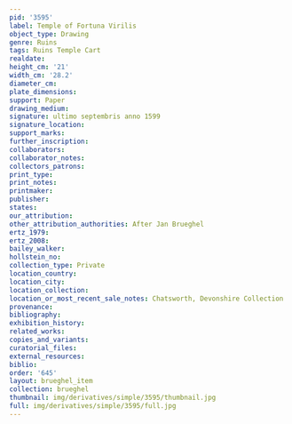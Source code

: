 ```yaml
---
pid: '3595'
label: Temple of Fortuna Virilis
object_type: Drawing
genre: Ruins
tags: Ruins Temple Cart
realdate: 
height_cm: '21'
width_cm: '28.2'
diameter_cm: 
plate_dimensions: 
support: Paper
drawing_medium: 
signature: ultimo septembris anno 1599
signature_location: 
support_marks: 
further_inscription: 
collaborators: 
collaborator_notes: 
collectors_patrons: 
print_type: 
print_notes: 
printmaker: 
publisher: 
states: 
our_attribution: 
other_attribution_authorities: After Jan Brueghel
ertz_1979: 
ertz_2008: 
bailey_walker: 
hollstein_no: 
collection_type: Private
location_country: 
location_city: 
location_collection: 
location_or_most_recent_sale_notes: Chatsworth, Devonshire Collection
provenance: 
bibliography: 
exhibition_history: 
related_works: 
copies_and_variants: 
curatorial_files: 
external_resources: 
biblio: 
order: '645'
layout: brueghel_item
collection: brueghel
thumbnail: img/derivatives/simple/3595/thumbnail.jpg
full: img/derivatives/simple/3595/full.jpg
---
```

